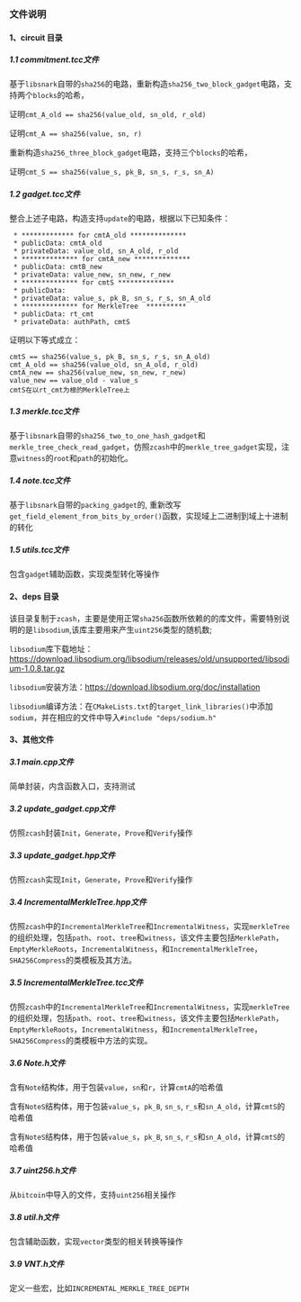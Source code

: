 ### 文件说明

#### 1、circuit 目录

##### 1.1 commitment.tcc文件
基于`libsnark`自带的`sha256`的电路，重新构造`sha256_two_block_gadget`电路，支持两个`blocks`的哈希，

证明`cmt_A_old == sha256(value_old, sn_old, r_old)`

证明`cmt_A == sha256(value, sn, r)`

重新构造`sha256_three_block_gadget`电路，支持三个`blocks`的哈希，

证明`cmt_S == sha256(value_s, pk_B, sn_s, r_s, sn_A)`

##### 1.2 gadget.tcc文件
整合上述子电路，构造支持`update`的电路，根据以下已知条件：
```
 * ************* for cmtA_old **************
 * publicData: cmtA_old  
 * privateData: value_old, sn_A_old, r_old
 * ************** for cmtA_new **************
 * publicData: cmtB_new  
 * privateData: value_new, sn_new, r_new
 * ************** for cmtS **************
 * publicData:  
 * privateData: value_s, pk_B, sn_s, r_s, sn_A_old
 * ************** for MerkleTree  **********
 * publicData: rt_cmt  
 * privateData: authPath, cmtS
 ```
 证明以下等式成立：
```
cmtS == sha256(value_s, pk_B, sn_s, r_s, sn_A_old)
cmt_A_old == sha256(value_old, sn_A_old, r_old)
cmtA_new == sha256(value_new, sn_new, r_new)
value_new == value_old - value_s
cmtS在以rt_cmt为根的MerkleTree上
```

##### 1.3 merkle.tcc文件
基于`libsnark`自带的`sha256_two_to_one_hash_gadget`和`merkle_tree_check_read_gadget`，仿照`zcash`中的`merkle_tree_gadget`实现，注意`witness`的`root`和`path`的初始化。

##### 1.4 note.tcc文件
基于`libsnark`自带的`packing_gadget`的, 重新改写`get_field_element_from_bits_by_order()`函数，实现域上二进制到域上十进制的转化

##### 1.5 utils.tcc文件
包含`gadget`辅助函数，实现类型转化等操作

#### 2、deps 目录
该目录复制于`zcash`，主要是使用正常`sha256`函数所依赖的的库文件，需要特别说明的是`libsodium`,该库主要用来产生`uint256`类型的随机数;

`libsodium`库下载地址：https://download.libsodium.org/libsodium/releases/old/unsupported/libsodium-1.0.8.tar.gz

`libsodium`安装方法：https://download.libsodium.org/doc/installation

`libsodium`编译方法：在`CMakeLists.txt`的`target_link_libraries()`中添加`sodium`，并在相应的文件中导入`#include "deps/sodium.h"`

#### 3、其他文件

##### 3.1 main.cpp文件
简单封装，内含函数入口，支持测试

##### 3.2 update_gadget.cpp文件
仿照`zcash`封装`Init`，`Generate`，`Prove`和`Verify`操作

##### 3.3 update_gadget.hpp文件
仿照`zcash`实现`Init`，`Generate`，`Prove`和`Verify`操作

##### 3.4 IncrementalMerkleTree.hpp文件
仿照`zcash`中的`IncrementalMerkleTree`和`IncrementalWitness`，实现`merkleTree`的组织处理，包括`path`、`root`、`tree`和`witness`，该文件主要包括`MerklePath`，`EmptyMerkleRoots`，`IncrementalWitness`，和`IncrementalMerkleTree`，`SHA256Compress`的类模板及其方法。

##### 3.5 IncrementalMerkleTree.tcc文件
仿照`zcash`中的`IncrementalMerkleTree`和`IncrementalWitness`，实现`merkleTree`的组织处理，包括`path`、`root`、`tree`和`witness`，该文件主要包括`MerklePath`，`EmptyMerkleRoots`，`IncrementalWitness`，和`IncrementalMerkleTree`，`SHA256Compress`的类模板中方法的实现。

##### 3.6 Note.h文件
含有`Note`结构体，用于包装`value`，`sn`和`r`，计算`cmtA`的哈希值

含有`NoteS`结构体，用于包装`value_s`，`pk_B`, `sn_s`, `r_s`和`sn_A_old`，计算`cmtS`的哈希值

含有`NoteS`结构体，用于包装`value_s`，`pk_B`, `sn_s`, `r_s`和`sn_A_old`，计算`cmtS`的哈希值

##### 3.7 uint256.h文件
从`bitcoin`中导入的文件，支持`uint256`相关操作

##### 3.8 util.h文件
包含辅助函数，实现`vector`类型的相关转换等操作

##### 3.9 VNT.h文件
定义一些宏，比如`INCREMENTAL_MERKLE_TREE_DEPTH`
